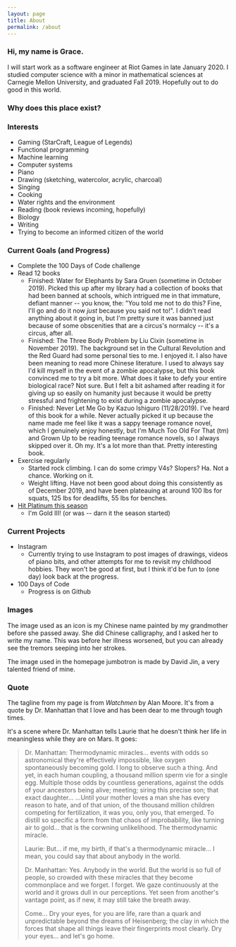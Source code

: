 ```yaml
---
layout: page
title: About
permalink: /about
---
```


### Hi, my name is Grace.

I will start work as a software engineer at Riot Games in late January 2020. I
studied computer science with a minor in mathematical sciences at Carnegie
Mellon University, and graduated Fall 2019. Hopefully out to do good in this world.

### Why does this place exist?



### Interests

- Gaming (StarCraft, League of Legends)
- Functional programming
- Machine learning
- Computer systems
- Piano
- Drawing (sketching, watercolor, acrylic, charcoal)
- Singing
- Cooking
- Water rights and the environment
- Reading (book reviews incoming, hopefully)
- Biology
- Writing
- Trying to become an informed citizen of the world

### Current Goals (and Progress)

- Complete the 100 Days of Code challenge
- Read 12 books
  - Finished: Water for Elephants by Sara Gruen (sometime in October 2019). Picked this up
  after my library had a collection of books that had been banned at schools, which intrigued
  me in that immature, defiant manner -- you know, the: "You told me not to do this? Fine, I'll go and do it now _just_ because you said not to!". I didn't
  read anything about it going in, but I'm pretty sure it was banned just because of
  some obscenities that are a circus's normalcy -- it's a circus, after all.
  - Finished: The Three Body Problem by Liu Cixin (sometime in November 2019). The background set in
  the Cultural Revolution and the Red Guard had some personal ties to me. I enjoyed it. I also have
  been meaning to read more Chinese literature. I used to always say I'd kill myself in the event of a
  zombie apocalypse, but this book convinced me to try a bit more. What does it take to defy your
  entire biological race? Not sure. But I felt a bit ashamed after reading it for giving up
  so easily on humanity just because it would be pretty stressful and frightening to exist
  during a zombie apocalypse.
  - Finished: Never Let Me Go by Kazuo Ishiguro (11/28/2019). I've heard of this book for a while.
  Never actually picked it up because the name made me feel like it was a sappy teenage romance novel,
  which I genuinely enjoy honestly, but I'm Much Too Old For That (tm) and Grown Up to be reading
  teenage romance novels, so I always skipped over it. Oh my. It's a lot more than that. Pretty interesting
  book.
- Exercise regularly
  - Started rock climbing. I can do some crimpy V4s? Slopers? Ha. Not a chance.
  Working on it.
  - Weight lifting. Have not been good about doing this consistently as of December 2019, and have been
  plateauing at around 100 lbs for squats, 125 lbs for deadlifts, 55 lbs for benches.
- [Hit Platinum this season](https://na.op.gg/summoner/userName=Riot+Gyudon)
  - I'm Gold III! (or was -- darn it the season started)

### Current Projects

- Instagram
  - Currently trying to use Instagram to post images of drawings, videos of piano bits, and other attempts
  for me to revisit my childhood hobbies. They won't be good at first, but I think it'd be fun to (one day) look back at the progress.
- 100 Days of Code
  - Progress is on Github

### Images

The image used as an icon is my Chinese name painted by my grandmother before she passed away. She did Chinese calligraphy, and I asked her to write my name. This was before her illness worsened, but you can already see the tremors seeping into her strokes.

The image used in the homepage jumbotron is made by David Jin, a very talented friend of mine.

### Quote

The tagline from my page is from _Watchmen_ by Alan Moore. It's from a quote by Dr. Manhattan that I love and has been dear to me through tough times.

It's a scene where Dr. Manhattan tells Laurie that he doesn't think her life in meaningless while they are on Mars. It goes:

> Dr. Manhattan: Thermodynamic miracles... events with odds so astronomical they're effectively impossible, like oxygen spontaneously becoming gold. I long to observe such a thing.
> And yet, in each human coupling, a thousand million sperm vie for a single egg. Multiple those odds by countless generations, against the odds of your ancestors being alive; meeting; siring this precise son; that exact daughter...
> ...Until your mother loves a man she has every reason to hate, and of that union, of the thousand million children competing for fertilization, it was you, only you, that emerged.
> To distill so specific a form from that chaos of improbability, like turning air to gold... that is the corwning unlikelihood.
> The thermodynamic miracle.
>
> Laurie: But... if me, my birth, if that's a thermodynamic miracle... I mean, you could say that about anybody in the world.
>
> Dr. Manhattan: Yes. Anybody in the world. But the world is so full of people, so crowded with these miracles that they become commonplace and we forget.
> I forget.
> We gaze continuously at the world and it grows dull in our perceptions. Yet seen from another's vantage point, as if new, it may still take the breath away.
>
> Come... Dry your eyes, for you are life, rare than a quark and unpredictable beyond the dreams of Heisenberg; the clay in which the forces that shape all things leave their fingerprints most clearly.
> Dry your eyes... and let's go home.
